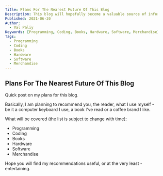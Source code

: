 ```yaml
---
Title: Plans For The Nearest Future Of This Blog
Description: This blog will hopefully become a valuable source of information soon, and not just for programmers!
Published: 2021-06-20
Author:
  - Val Paliy
Keywords: [Programming, Coding, Books, Hardware, Software, Merchandise]
Tags:
  - Programming
  - Coding
  - Books
  - Hardware
  - Software
  - Merchandise
---
```


## Plans For The Nearest Future Of This Blog

Quick post on my plans for this blog.

Basically, I am planning to recommend you, the reader, what I use myself - be it a computer keyboard I use, a book I've read or a coffee brand I like.

What will be covered (the list is subject to change with time):

- Programming
- Coding
- Books
- Hardware
- Software
- Merchandise

Hope you will find my recommendations useful, or at the very least - entertaining.